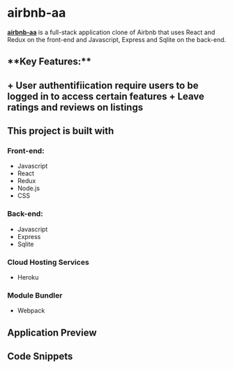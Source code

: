 # <h1>airbnb-aa</h1></a>

**<a href=" https://airbnb-aa.herokuapp.com/">airbnb-aa</a>** is a full-stack application clone of Airbnb that uses React and Redux on the front-end and Javascript, Express and Sqlite on the back-end.

<h2>**Key Features:**<h2>
+ User authentifiication require users to be logged in to access certain features
+ Leave ratings and reviews on listings

## This project is built with

### Front-end:
- Javascript
- React
- Redux
- Node.js
- CSS

### Back-end:
- Javascript
- Express
- Sqlite

### Cloud Hosting Services
- Heroku

### Module Bundler
- Webpack

## Application Preview

## Code Snippets
